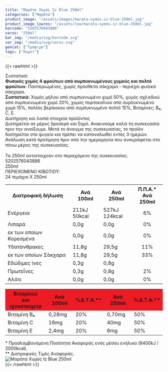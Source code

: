```yaml
---
title: "Μαράτα Χυμός Iz Blue 250ml"
categories: ["Μαράτα"]
product_image: "/assets/images/marata-xymos-iz-blue-250ml.jpg"
product_image_lowres: "/assets/low/marata-xymos-iz-blue-250ml.jpg"
barcode: "5202576043886"
varos: "250ml"
bar_img: "/media/svg/barcode.svg"
var_img: "/media/svg/varos.svg"
gencat: ["Τρόφιμα"]
tags: ["Χυμοί"]
---
```

{{< rawhtml >}}

<div class="sload381"><div class="product"><div id="sistatika">Συστατικά:</div><div class="alltext"><b>Φυσικός χυμός 4 φρούτων από συμπυκνωμένους χυμούς και πολτό φρούτων.</b> Παστεριωμένος, χωρίς πρόσθετα σάκχαρα - περιέχει φυσικά σάκχαρα.<br><b>Συστατικά:</b> Χυμός μήλου από συμπυκνωμένο χυμό 50%, χυμός αχλαδιού από συμπυκνωμένο χυμό 20%, χυμός πορτοκαλιού από συμπυκνωμένο χυμό 15%, πολτός βερίκοκου από συμπυκνωμένο πολτό 15%, Βιταμίνες: Β₆, C, E.</div><div id="loipa">Διατήρηση και λοιπά στοιχεία προϊόντος</div><div class="alltext">Διατηρείται σε μέρος δροσερό και ξηρό. Ανακινούμε καλά τη συσκευασία πριν την ανοίξουμε. Μετά το άνοιγμα της συσκευασίας, το προϊόν διατηρείται στο ψυγείο και πρέπει να καταναλωθεί εντός 3 ημερών. Ανάλωση κατά προτίμηση πριν από την ημερομηνία που αναγράφεται στο πάνω μέρος της συσκευασίας.<br><br>Τα 250ml αντιστοιχούν στο περιεχόμενο της συσκευασίας.</div><div id="barcode"><div id="barimage1"></div><span id="bartext">5202576043886</span></div><div id="varos"><div id="varosimage1"></div><span id="varostext">250ml</span></div><div id="kivotio">ΠΕΡΙΕΧΟΜΕΝΟ ΚΙΒΩΤΙΟΥ:<br>24 τεμάχια Χ 250ml</div><div class="tabout"><table id="diatable"><tbody><tr><th>Διατροφική δήλωση</th><th>Ανά 100ml</th><th>Ανά 250ml</th><th>Π.Π.Α.*<br>Ανά 250ml</th></tr><tr><td class="texr2">Ενέργεια</td><td class="texr">211kJ<br>50kcal</td><td class="texr">527kJ<br>124kcal</td><td class="texr" style="text-align:center">6%</td></tr><tr><td class="texr2">Λιπαρά</td><td class="texr">0,0g</td><td class="texr">0,0g</td><td class="texr" style="text-align:center">0%</td></tr><tr><td class="gray">εκ των οποίων Κορεσµένα</td><td class="gray2">0,0g</td><td class="gray2">0,0g</td><td class="gray2" style="text-align:center">0%</td></tr><tr><td class="texr2">Yδατάνθρακες</td><td class="texr">11,8g</td><td class="texr">29,5g</td><td class="texr" style="text-align:center">11%</td></tr><tr><td class="gray">εκ των οποίων Σάκχαρα</td><td class="gray2">11,8g</td><td class="gray2">29,5g</td><td class="gray2" style="text-align:center">33%</td></tr><tr><td class="texr2">Eδώδιμες ίνες</td><td class="texr">0,3g</td><td class="texr">0,8g</td><td class="texr" style="text-align:center"></td></tr><tr><td class="texr2">Πρωτεΐνες</td><td class="texr">0,3g</td><td class="texr">0,8g</td><td class="texr" style="text-align:center">2%</td></tr><tr><td class="texr2">Αλάτι</td><td class="texr">0,0g</td><td class="texr">0,0g</td><td class="texr" style="text-align:center">0%</td></tr></tbody></table></div><div class="keno"></div><div class="tabout"><table id="diatable"><tbody><tr><th style="background:#ed1c24">Βιταμίνες<br>και ιχνοστοιχεία</th><th style="background:#ed1c24">Ανά 100ml</th><th style="background:#ed1c24">%Δ.Τ.Α.**</th><th style="background:#ed1c24">Ανά 250ml</th><th style="background:#ed1c24">%Δ.Τ.Α.**</th></tr><tr><td class="texr2">Βιταμίνη Β₆</td><td class="texr">0,28mg</td><td class="texr">20%</td><td class="texr">0,70mg</td><td class="texr">50%</td></tr><tr><td class="texr2">Βιταμίνη C</td><td class="texr">16mg</td><td class="texr">20%</td><td class="texr">40mg</td><td class="texr">50%</td></tr><tr><td class="texr2">Βιταμίνη E</td><td class="texr">2,4mg</td><td class="texr">20%</td><td class="texr">6mg</td><td class="texr">50%</td></tr></tbody></table></div><div class="alltext">* Προσλαμβανόμενη Ποσότητα Αναφοράς ενός μέσου ενήλικα (8400kJ / 2000kcal).<br>** Διατροφικές Τιμές Aναφοράς.</div><div class="pimg"><img alt="Μαράτα Χυμός Iz Blue 250ml" title="Μαράτα Χυμός Iz Blue 250ml" src="/assets/images/marata-xymos-iz-blue-250ml.jpg"></div></div></div>
{{< /rawhtml >}}



